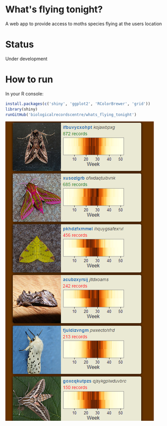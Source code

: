 # What's flying tonight?
A web app to provide access to moths species flying at the users location

# Status

Under development

# How to run

In your R console:

```r
install.packages(c('shiny', 'ggplot2', 'RColorBrewer', 'grid'))
library(shiny)
runGitHub('biologicalrecordscentre/whats_flying_tonight')
```

![Preview](preview.png)